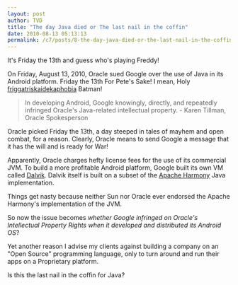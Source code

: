 ```yaml
---
layout: post
author: TVD
title: "The day Java died or The last nail in the coffin"
date: 2010-08-13 05:13:13
permalink: /c7/posts/8-the-day-java-died-or-the-last-nail-in-the-coffin
---
```


It's Friday the 13th and guess who's playing Freddy!

On Friday, August 13, 2010, Oracle sued Google over the use of Java in its Android platform. Friday the 13th For Pete's Sake! I mean, Holy [friggatriskaidekaphobia][1] Batman!

> In developing Android, Google
> knowingly, directly, and repeatedly
> infringed Oracle's Java-related
> intellectual property. - Karen
> Tillman, Oracle Spokesperson

Oracle picked Friday the 13th, a day steeped in tales of mayhem and open combat, for a reason. Clearly, Oracle means to send Google a message that it has the will and is ready for War!

Apparently, Oracle charges hefty license fees for the use of its commercial JVM. To build a more profitable Android platform, Google built its own VM called [Dalvik][2]. Dalvik itself is built on a subset of the [Apache Harmony][3] Java implementation.

Things get nasty because neither Sun nor Oracle ever endorsed the Apache Harmony's implementation of the JVM. 

So now the issue becomes *whether Google infringed on Oracle's Intellectual Property Rights when it developed and distributed its Android OS*?

Yet another reason I advise my clients against building a company on an "Open Source" programming language, only to turn around and run their apps on a Proprietary platform.

Is this the last nail in the coffin for Java?

  [1]: http://en.wikipedia.org/wiki/Friday_the_13th
  [2]: http://en.wikipedia.org/wiki/Dalvik_%28software%29
  [3]: http://en.wikipedia.org/wiki/Apache_Harmony
